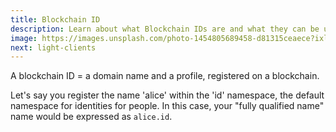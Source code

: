 ```yaml
---
title: Blockchain ID
description: Learn about what Blockchain IDs are and what they can be used for.
image: https://images.unsplash.com/photo-1454805689458-d81315ceaece?ixlib=rb-0.3.5&q=80&fm=jpg&crop=entropy&w=1080&fit=max&s=98326a6e44d1b6bbcddb0d89f75ed95c
next: light-clients
---
```


A blockchain ID = a domain name and a profile, registered on a blockchain.

Let's say you register the name 'alice' within the 'id' namespace, the default namespace for identities for people. In this case, your "fully qualified name" name would be expressed as `alice.id`.